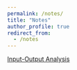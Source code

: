 ```yaml
---
permalink: /notes/
title: "Notes"
author_profile: true
redirect_from: 
  - /notes
---
```




 [Input-Output Analysis](http://xishanyu2.github.io/files/Input_Output_Analysis.pdf)

